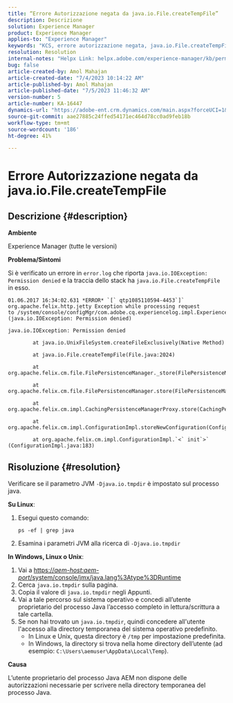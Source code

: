 ```yaml
---
title: “Errore Autorizzazione negata da java.io.File.createTempFile”
description: Descrizione
solution: Experience Manager
product: Experience Manager
applies-to: "Experience Manager"
keywords: "KCS, errore autorizzazione negata, java.io.File.createTempFile, risoluzione dei problemi, Adobe Experience Manager"
resolution: Resolution
internal-notes: "Helpx Link: helpx.adobe.com/experience-manager/kb/permission_denied_error_from_java_io_file.html"
bug: false
article-created-by: Amol Mahajan
article-created-date: "7/4/2023 10:14:22 AM"
article-published-by: Amol Mahajan
article-published-date: "7/5/2023 11:46:32 AM"
version-number: 5
article-number: KA-16447
dynamics-url: "https://adobe-ent.crm.dynamics.com/main.aspx?forceUCI=1&pagetype=entityrecord&etn=knowledgearticle&id=144ebe88-531a-ee11-8f6e-6045bd006b25"
source-git-commit: aae27885c24ffed54171ec464d78cc0ad9feb18b
workflow-type: tm+mt
source-wordcount: '186'
ht-degree: 41%

---
```


# Errore Autorizzazione negata da java.io.File.createTempFile

## Descrizione {#description}


<b>Ambiente</b>

Experience Manager (tutte le versioni)

<b>Problema/Sintomi</b>

Si è verificato un errore in `error.log` che riporta `java.io.IOException: Permission denied` e la traccia dello stack ha `java.io.File.createTempFile` in esso.


```
01.06.2017 16:34:02.631 *ERROR* `[` qtp1085110594-4453`]`  org.apache.felix.http.jetty Exception while processing request to /system/console/configMgr/com.adobe.cq.experiencelog.impl.ExperienceLogConfigServlet (java.io.IOException: Permission denied)

java.io.IOException: Permission denied

        at java.io.UnixFileSystem.createFileExclusively(Native Method)

        at java.io.File.createTempFile(File.java:2024)

        at org.apache.felix.cm.file.FilePersistenceManager._store(FilePersistenceManager.java:699)

        at org.apache.felix.cm.file.FilePersistenceManager.store(FilePersistenceManager.java:660)

        at org.apache.felix.cm.impl.CachingPersistenceManagerProxy.store(CachingPersistenceManagerProxy.java:242)

        at org.apache.felix.cm.impl.ConfigurationImpl.storeNewConfiguration(ConfigurationImpl.java:462)

        at org.apache.felix.cm.impl.ConfigurationImpl.`<` init`>` (ConfigurationImpl.java:183)
```





## Risoluzione {#resolution}


Verificare se il parametro JVM `-Djava.io.tmpdir` è impostato sul processo java.

<b>Su Linux</b>:

1. Esegui questo comando:




   ```
   ps -ef | grep java
   ```




2. Esamina i parametri JVM alla ricerca di `-Djava.io.tmpdir`


<b>In Windows, Linux o Unix</b>:

1. Vai a [https://*aem-host:aem-port*/system/console/jmx/java.lang%3Atype%3DRuntime](https://aem-host:aem-port/system/console/jmx/java.lang%3Atype%3DRuntime)
2. Cerca `java.io.tmpdir` sulla pagina.
3. Copia il valore di `java.io.tmpdir` negli Appunti.
4. Vai a tale percorso sul sistema operativo e concedi all’utente proprietario del processo Java l’accesso completo in lettura/scrittura a tale cartella.
5. Se non hai trovato un `java.io.tmpdir`, quindi concedere all&#39;utente l&#39;accesso alla directory temporanea del sistema operativo predefinito.
   - In Linux e Unix, questa directory è `/tmp` per impostazione predefinita.
   - In Windows, la directory si trova nella home directory dell’utente (ad esempio: `C:\Users\aemuser\AppData\Local\Temp`).


<b>Causa</b>

L’utente proprietario del processo Java AEM non dispone delle autorizzazioni necessarie per scrivere nella directory temporanea del processo Java.
